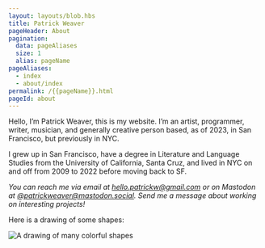 ```yaml
---
layout: layouts/blob.hbs
title: Patrick Weaver
pageHeader: About
pagination:
  data: pageAliases
  size: 1
  alias: pageName
pageAliases:
  - index
  - about/index
permalink: /{{pageName}}.html
pageId: about
---
```


<!-- markdownlint-disable MD033 -->

Hello, I’m Patrick Weaver, this is my website. I’m an artist, programmer, writer, musician, and generally creative person based, as of 2023, in San Francisco, but previously in NYC.

I grew up in San Francisco, have a degree in Literature and Language Studies from the University of California, Santa Cruz, and lived in NYC on and off from 2009 to 2022 before moving back to SF.

<address class="no-decoration-address">
  You can reach me via email at <a href="mailto:hello.patrickw@gmail.com" target="_blank">hello.patrickw@gmail.com</a> or on Mastodon at <a href="https://mastodon.social/@patrickweaver" target="_blank">@patrickweaver@mastodon.social</a>. Send me a message about working on interesting projects!
</address>

Here is a drawing of some shapes:

![A drawing of many colorful shapes](/images/about/shapes-min.jpg)
